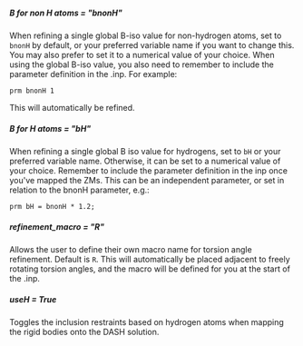 ##### B for non H atoms = "bnonH"

When refining a single global B-iso value for non-hydrogen atoms, set to `bnonH` by default, or your preferred variable name if you want to change this. You may also prefer to set it to a numerical value of your choice. When using the global B-iso value, you also need to remember to include the parameter definition in the .inp. For example:

`prm bnonH 1`

This will automatically be refined.

##### B for H atoms = "bH"

When refining a single global B iso value for hydrogens, set to `bH` or your preferred variable name. Otherwise, it can be set to a numerical value of your choice. Remember to include the parameter definition in the inp once you've mapped the ZMs. This can be an independent parameter, or set in relation to the bnonH parameter, e.g.:

`prm bH = bnonH * 1.2;`

##### refinement_macro = "R"

Allows the user to define their own macro name for torsion angle refinement. Default is `R`. This will automatically be placed adjacent to freely rotating torsion angles, and the macro will be defined for you at the start of the .inp.

##### useH = True

Toggles the inclusion restraints based on hydrogen atoms when mapping the rigid bodies onto the DASH solution.